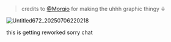 > credits to [@Morgio](https://github.com/Morgio) for making the uhhh graphic thingy ↓

![Untitled672_20250706220218](https://github.com/user-attachments/assets/8458442a-0195-4a86-832f-cbd7f7c021b7)

this is getting reworked sorry chat
